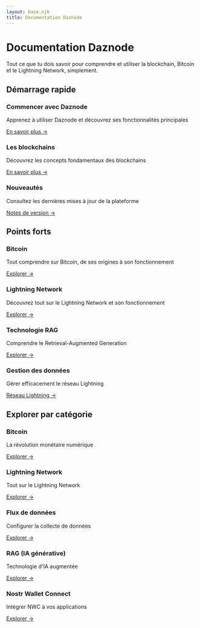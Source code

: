 ```yaml
---
layout: base.njk
title: Documentation Daznode
---
```


# Documentation Daznode

Tout ce que tu dois savoir pour comprendre et utiliser la blockchain, Bitcoin et le Lightning Network, simplement.

## Démarrage rapide

<div class="cards">
  <div class="card">
    <h3>Commencer avec Daznode</h3>
    <p>Apprenez à utiliser Daznode et découvrez ses fonctionnalités principales</p>
    <a href="/getting-started/get-started/">En savoir plus →</a>
  </div>
  
  <div class="card">
    <h3>Les blockchains</h3>
    <p>Découvrez les concepts fondamentaux des blockchains</p>
    <a href="/getting-started/les-blockchains/">En savoir plus →</a>
  </div>
  
  <div class="card">
    <h3>Nouveautés</h3>
    <p>Consultez les dernières mises à jour de la plateforme</p>
    <a href="#">Notes de version →</a>
  </div>
</div>

## Points forts

<div class="cards">
  <div class="card">
    <h3>Bitcoin</h3>
    <p>Tout comprendre sur Bitcoin, de ses origines à son fonctionnement</p>
    <a href="/bitcoin/">Explorer →</a>
  </div>

  <div class="card">
    <h3>Lightning Network</h3>
    <p>Découvrez tout sur le Lightning Network et son fonctionnement</p>
    <a href="/lightning-network/">Explorer →</a>
  </div>
  
  <div class="card">
    <h3>Technologie RAG</h3>
    <p>Comprendre le Retrieval-Augmented Generation</p>
    <a href="/rag/">Explorer →</a>
  </div>
  
  <div class="card">
    <h3>Gestion des données</h3>
    <p>Gérer efficacement le réseau Lightning</p>
    <a href="/manage-data/lightning-network/">Réseau Lightning →</a>
  </div>
</div>

## Explorer par catégorie

<div class="cards">
  <div class="card">
    <h3>Bitcoin</h3>
    <p>La révolution monétaire numérique</p>
    <a href="/bitcoin/">Explorer →</a>
  </div>

  <div class="card">
    <h3>Lightning Network</h3>
    <p>Tout sur le Lightning Network</p>
    <a href="/lightning-network/">Explorer →</a>
  </div>
  
  <div class="card">
    <h3>Flux de données</h3>
    <p>Configurer la collecte de données</p>
    <a href="/connect-data/datastreams/">Explorer →</a>
  </div>
  
  <div class="card">
    <h3>RAG (IA générative)</h3>
    <p>Technologie d'IA augmentée</p>
    <a href="/rag/">Explorer →</a>
  </div>
  
  <div class="card">
    <h3>Nostr Wallet Connect</h3>
    <p>Intégrer NWC à vos applications</p>
    <a href="/use-data/nostr-wallet-connect/">Explorer →</a>
  </div>
</div> 